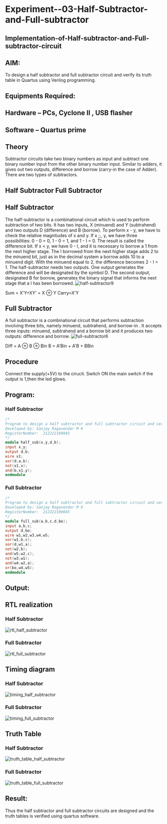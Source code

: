 # Experiment--03-Half-Subtractor-and-Full-subtractor
## Implementation-of-Half-subtractor-and-Full-subtractor-circuit
## AIM:
To design a half subtractor and full subtractor circuit and verify its truth table in Quartus using Verilog programming.

## Equipments Required:
## Hardware – PCs, Cyclone II , USB flasher
## Software – Quartus prime
## Theory
Subtractor circuits take two binary numbers as input and subtract one binary number input from the other binary number input. Similar to adders, it gives out two outputs, difference and borrow (carry-in the case of Adder). There are two types of subtractors.

## Half Subtractor Full Subtractor
## Half Subtractor
The half-subtractor is a combinational circuit which is used to perform subtraction of two bits. It has two inputs, X (minuend) and Y (subtrahend) and two outputs D (difference) and B (borrow). To perform x - y, we have to check the relative magnitudes of x and y. If x ;;, y, we have three possibilities: 0 - 0 = 0, 1 - 0 = 1, and 1 - I = 0. The result is called the difference bit. If x < y, we have 0 - I, and it is necessary to borrow a 1 from the next higher stage. The I borrowed from the next higher stage adds 2 to the minuend bit, just as in the decimal system a borrow adds 10 to a minuend digit. With the minuend equal to 2, the difference becomes 2 - I = 1. The half-subtractor needs two outputs. One output generates the difference and will be designated by the symbol D. The second output, designated B for borrow, generates the binary signal that informs the next stage that a I has been borrowed.
![half-subtractor9](https://user-images.githubusercontent.com/36288975/166112538-58c3bc7c-ee5d-4e6a-ac8d-8e8328efe27a.png)


Sum = X'Y+XY' = X ⊕ Y
Carry=X'Y

## Full Subtractor
A full subtractor is a combinational circuit that performs subtraction involving three bits, namely minuend, subtrahend, and borrow-in . It accepts three inputs: minuend, subtrahend and a borrow bit and it produces two outputs: difference and borrow. 
![full-subtractor6](https://user-images.githubusercontent.com/36288975/166112541-24c68359-3de8-4674-ae22-8272ffc385ed.png)


Diff = A ⊕ B ⊕ Bin B = A'Bin + A'B + BBin

## Procedure



Connect the supply(+5V) to the cirucit. Switch ON the main switch if the output is 1,then the led glows.


## Program:
### Half Subtractor
```verilog
/*
Program to design a half subtractor and full subtractor circuit and verify its truth table in quartus using Verilog programming.
Developed by: Sanjay Ragavendar M K
RegisterNumber:  212222100045
*/
module half_sub(x,y,d,b);
input x,y;
output d,b;
wire x1;
xor(d,a,b);
not(x1,x);
and(b,x1,y);
endmodule
```
### Full Subtractor
```verilog
/*
Program to design a half subtractor and full subtractor circuit and verify its truth table in quartus using Verilog programming.
Developed by: Sanjay Ragavendar M K
RegisterNumber:  212222100045
*/
module full_sub(a,b,c,d,bo);
input a,b,c;
output d,bo;
wire w1,w2,w3,w4,w5;
xor(w1,b,c);
xor(d,w1,a);
not(w2,b);
and(w5,w2,c);
not(w3,w1);
and(w4,w2,a);
or(bo,w4,w5);
endmodule
```
## Output:

##  RTL realization
### Half Subtractor
![rtl_half_subtractor](https://user-images.githubusercontent.com/91368803/232930926-da8e1b34-bede-4eb1-b3b3-0b17b4ea4ceb.png)
### Full Subtractor
![rtl_full_subtractor](https://user-images.githubusercontent.com/91368803/232930941-ffd36622-0ca2-4bc1-9b52-54584f11fbea.png)


## Timing diagram 
### Half Subtractor
![timing_half_subtractor](https://user-images.githubusercontent.com/91368803/232931077-1829e9d0-a92c-43b2-a55a-d898d1cdbab3.png)
### Full Subtractor
![timing_full_subtractor](https://user-images.githubusercontent.com/91368803/232931094-2a5f29e8-e0e9-4252-96d0-da9b9fc82fca.png)


## Truth Table
### Half Subtractor
![truth_table_half_subtractor](https://user-images.githubusercontent.com/91368803/232931282-b85f8411-34f0-48c2-a12f-eaa9046caa99.png)

### Full Subtractor
![truth_table_full_subtractor](https://user-images.githubusercontent.com/91368803/232931299-f54dc5c5-2833-4ab0-906d-6c20a263df2d.png)

## Result:
Thus the half subtractor and full subtractor circuits are designed and the truth tables is verified using quartus software.
